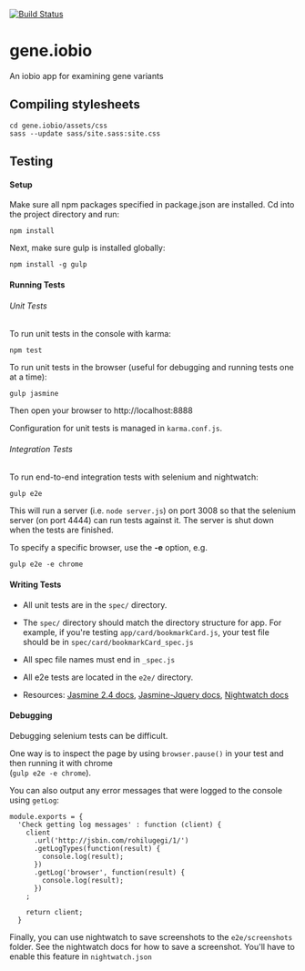 [![Build Status](https://travis-ci.org/tonydisera/gene.iobio.svg?branch=dev)](https://travis-ci.org/tonydisera/gene.iobio)

# gene.iobio
An iobio app for examining gene variants

## Compiling stylesheets

```
cd gene.iobio/assets/css
sass --update sass/site.sass:site.css
```

## Testing

#### Setup

Make sure all npm packages specified in package.json are installed. Cd into the project directory and run:

```
npm install
```

Next, make sure gulp is installed globally:

```
npm install -g gulp
```

#### Running Tests

###### Unit Tests

To run unit tests in the console with karma:

```
npm test
```

To run unit tests in the browser (useful for debugging and running tests one at a time):

```
gulp jasmine
```

Then open your browser to http://localhost:8888

Configuration for unit tests is managed in `karma.conf.js`.

###### Integration Tests

To run end-to-end integration tests with selenium and nightwatch:

```
gulp e2e
```

This will run a server (i.e. `node server.js`) on port 3008 so that the selenium server (on port 4444) can run tests against it. The server is shut down when the tests are finished.

To specify a specific browser, use the **-e** option, e.g.

```
gulp e2e -e chrome
```

#### Writing Tests

* All unit tests are in the `spec/` directory.

* The `spec/` directory should match the directory structure for app. For example, if you're testing `app/card/bookmarkCard.js`, your test file should be in `spec/card/bookmarkCard_spec.js`

* All spec file names must end in `_spec.js`

* All e2e tests are located in the `e2e/` directory.

* Resources: [Jasmine 2.4 docs](http://jasmine.github.io/2.4/introduction.html), [Jasmine-Jquery docs](https://github.com/velesin/jasmine-jquery), [Nightwatch docs](http://nightwatchjs.org/guide)


#### Debugging

Debugging selenium tests can be difficult.

One way is to inspect the page by using `browser.pause()` in your test and then running it with chrome  
(`gulp e2e -e chrome`).

You can also output any error messages that were logged to the console using `getLog`:

```
module.exports = {
  'Check getting log messages' : function (client) {
    client
      .url('http://jsbin.com/rohilugegi/1/')
      .getLogTypes(function(result) {
        console.log(result);
      })
      .getLog('browser', function(result) {
        console.log(result);
      })
    ;

    return client;
  }
```

Finally, you can use nightwatch to save screenshots to the `e2e/screenshots` folder. See the nightwatch docs for how to save a screenshot. You'll have to enable this feature in `nightwatch.json`




